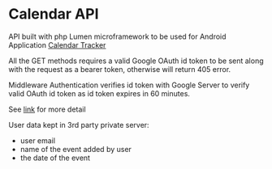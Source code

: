 # Calendar API

API built with php Lumen microframework to be used for Android Application [Calendar Tracker](https://github.com/mjj0404/calendar_tracker_android)

All the GET methods requires a valid Google OAuth id token to be sent along with the request as a bearer token, otherwise will return 405 error.

Middleware Authentication verifies id token with Google Server to verify valid OAuth id token as id token expires in 60 minutes.

See [link](https://developers.google.com/identity/protocols/oauth2) for more detail 

User data kept in 3rd party private server:
- user email
- name of the event added by user
- the date of the event
